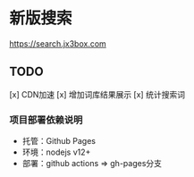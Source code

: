 # 新版搜索
https://search.jx3box.com

## TODO
[x] CDN加速
[x] 增加词库结果展示
[x] 统计搜索词

### 项目部署依赖说明
+ 托管：Github Pages
+ 环境：nodejs v12+
+ 部署：github actions => gh-pages分支